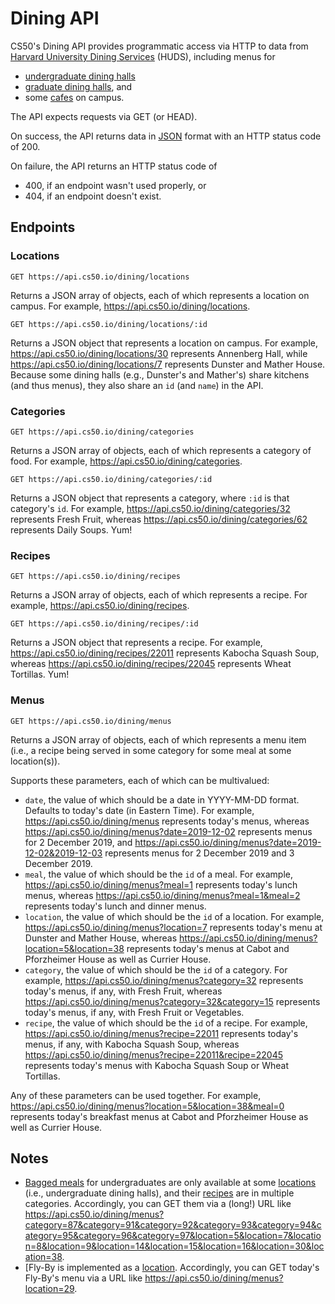 # Dining API

CS50's Dining API provides programmatic access via HTTP to data from [Harvard University Dining Services](https://dining.harvard.edu/) (HUDS), including menus for

* [undergraduate dining halls](https://dining.harvard.edu/campus-dining/undergraduate-dining/weeks-menu)
* [graduate dining halls](https://dining.harvard.edu/campus-dining/graduate-dining-halls/menus), and
* some [cafes](https://dining.harvard.edu/campus-dining/cafes/hungry) on campus.

The API expects requests via GET (or HEAD).

On success, the API returns data in [JSON](https://en.wikipedia.org/wiki/JSON) format with an HTTP status code of 200.

On failure, the API returns an HTTP status code of

* 400, if an endpoint wasn't used properly, or
* 404, if an endpoint doesn't exist.

## Endpoints

### Locations

```
GET https://api.cs50.io/dining/locations
```

Returns a JSON array of objects, each of which represents a location on campus. For example, <https://api.cs50.io/dining/locations>.

```
GET https://api.cs50.io/dining/locations/:id
```

Returns a JSON object that represents a location on campus. For example, <https://api.cs50.io/dining/locations/30> represents Annenberg Hall, while <https://api.cs50.io/dining/locations/7> represents Dunster and Mather House. Because some dining halls (e.g., Dunster's and Mather's) share kitchens (and thus menus), they also share an `id` (and `name`) in the API.

### Categories

```
GET https://api.cs50.io/dining/categories
```

Returns a JSON array of objects, each of which represents a category of food. For example, <https://api.cs50.io/dining/categories>.

```
GET https://api.cs50.io/dining/categories/:id
```

Returns a JSON object that represents a category, where `:id` is that category's `id`. For example, <https://api.cs50.io/dining/categories/32> represents Fresh Fruit, whereas <https://api.cs50.io/dining/categories/62> represents Daily Soups. Yum!

### Recipes

```
GET https://api.cs50.io/dining/recipes
```

Returns a JSON array of objects, each of which represents a recipe. For example, <https://api.cs50.io/dining/recipes>.

```
GET https://api.cs50.io/dining/recipes/:id
```

Returns a JSON object that represents a recipe. For example, <https://api.cs50.io/dining/recipes/22011> represents Kabocha Squash Soup, whereas <https://api.cs50.io/dining/recipes/22045> represents Wheat Tortillas. Yum!

### Menus

```
GET https://api.cs50.io/dining/menus
```

Returns a JSON array of objects, each of which represents a menu item (i.e., a recipe being served in some category for some meal at some location(s)).

Supports these parameters, each of which can be multivalued:

* `date`, the value of which should be a date in YYYY-MM-DD format. Defaults to today's date (in Eastern Time). For example, <https://api.cs50.io/dining/menus> represents today's menus, whereas <https://api.cs50.io/dining/menus?date=2019-12-02> represents menus for 2 December 2019, and <https://api.cs50.io/dining/menus?date=2019-12-02&2019-12-03> represents menus for 2 December 2019 and 3 December 2019.
* `meal`, the value of which should be the `id` of a meal. For example, <https://api.cs50.io/dining/menus?meal=1> represents today's lunch menus, whereas <https://api.cs50.io/dining/menus?meal=1&meal=2> represents today's lunch and dinner menus.
* `location`, the value of which should be the `id` of a location. For example, <https://api.cs50.io/dining/menus?location=7> represents today's menu at Dunster and Mather House, whereas <https://api.cs50.io/dining/menus?location=5&location=38> represents today's menus at Cabot and Pforzheimer House as well as Currier House.
* `category`, the value of which should be the `id` of a category. For example, <https://api.cs50.io/dining/menus?category=32> represents today's menus, if any, with Fresh Fruit, whereas <https://api.cs50.io/dining/menus?category=32&category=15> represents today's menus, if any, with Fresh Fruit or Vegetables.
* `recipe`, the value of which should be the `id` of a recipe. For example, <https://api.cs50.io/dining/menus?recipe=22011> represents today's menus, if any, with Kabocha Squash Soup, whereas <https://api.cs50.io/dining/menus?recipe=22011&recipe=22045> represents today's menus with Kabocha Squash Soup or Wheat Tortillas.

Any of these parameters can be used together. For example, <https://api.cs50.io/dining/menus?location=5&location=38&meal=0> represents today's breakfast menus at Cabot and Pforzheimer House as well as Currier House.

## Notes

* [Bagged meals](https://dining.harvard.edu/campus-dining/undergraduate-dining/weeks-menu) for undergraduates are only available at some [locations](#locations) (i.e., undergraduate dining halls), and their [recipes](#recipes) are in multiple categories. Accordingly, you can GET them via a (long!) URL like
  <https://api.cs50.io/dining/menus?category=87&category=91&category=92&category=93&category=94&category=95&category=96&category=97&location=5&location=7&location=8&location=9&location=14&location=15&location=16&location=30&location=38>.
* [Fly-By is implemented as a [location](#location). Accordingly, you can GET today's Fly-By's menu via a URL like <https://api.cs50.io/dining/menus?location=29>.
